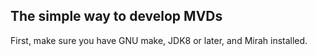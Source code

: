 The simple way to develop MVDs
------------------------------

First, make sure you have GNU make, JDK8 or later, and Mirah installed.
